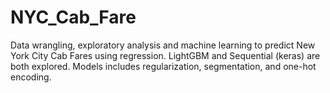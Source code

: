 # NYC_Cab_Fare

Data wrangling, exploratory analysis and machine learning to predict New York City Cab Fares using regression. LightGBM and Sequential (keras) are both explored. Models includes regularization, segmentation, and one-hot encoding. 
